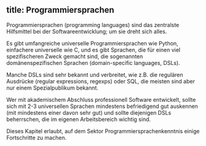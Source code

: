 title: Programmiersprachen
---
Programmiersprachen (programming languages)
sind das zentralste Hilfsmittel bei der Softwareentwicklung;
um sie dreht sich alles.

Es gibt umfangreiche universelle Programmiersprachen wie Python,
einfachere universelle wie C,
und es gibt Sprachen, die für einen viel spezifischeren Zweck gemacht sind,
die sogenannten domänenspezifischen Sprachen (domain-specific languages, DSLs).

Manche DSLs sind sehr bekannt und verbreitet, wie z.B. die
regulären Ausdrücke (regular expressions, regexps) oder SQL,
die meisten sind aber nur einem Spezialpublikum bekannt.

Wer mit akademischem Abschluss professionell Software entwickelt,
sollte sich mit 2-3 universellen Sprachen mindestens befriedigend gut auskennen
(mit mindestens einer davon sehr gut)
und sollte diejenigen DSLs beherrschen, die im eigenen Arbeitsbereich wichtig sind.

Dieses Kapitel erlaubt, auf dem Sektor Programmiersprachenkenntnis einige Fortschritte zu machen.

